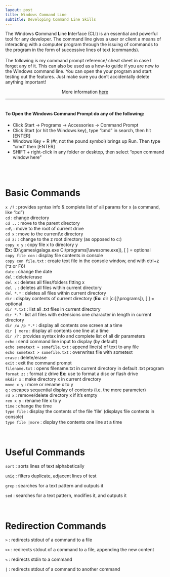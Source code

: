 ```yaml
---
layout: post
title: Windows Command Line
subtitle: Developing Command Line Skills
---
```


<div style="border-bottom:1px solid black">
The Windows <strong>C</strong>ommand <strong>L</strong>ine <strong>I</strong>nterface (CLI) is an essential and powerful tool for any developer. The command
line gives a user or client a means of interacting with a computer program through the issuing of 
commands to the program in the form of successive lines of text (commands).<br>

<br>
The following is my command prompt reference/ cheat sheet in case I forget any of it. This can also be used as a how-to guide if you are new to the Windows command line. You can open the your program and start testing out the features. Just make sure you don’t accidentally delete anything important!

<p style="text-align:center"> More information <a href="https://www.codecademy.com/articles/command-line-commands">here</a></p>
</div>

<br>

#### To Open the Windows Command Prompt do any of the following:
* Click Start -> Programs -> Accessories -> Command Prompt
* Click Start (or hit the Windows key), type “cmd” in search, then hit [ENTER]
* Windows Key + R (#r, not the pound symbol) brings up Run. Then type “cmd” then [ENTER]
* SHIFT + right-click in any folder or desktop, then select “open command window here”
<br>
<br>

# Basic Commands
`x /?` : provides syntax info & complete list of all params for x (a command, like “cd”)<br>
`cd` : change directory<br>
`cd ..` : move to the parent directory<br>
`cd\` : move to the root of current drive<br>
`cd x` : move to the current\x directory<br>
`cd z:` : change to the z root directory (as opposed to c:)<br>
`copy x y` : copy file x to directory y<br> 
__Ex:__ (D:\games\galaga.exe C:\programs[\awesome.exe]), [ ] = optional<br>
`copy file con` : display file contents in console<br>
`copy con file.txt` : create text file in the console window, end with ctrl+z (^z or F6)<br>
`date` : change the date<br>
`del` : delete/erase<br>
`del x` : deletes all files/folders fitting x<br>
`del .` : deletes all files within current directory<br>
`del *.*` : deletes all files within current directory<br>
`dir` : display contents of current directory (__Ex:__ dir [c:][\programs]), [ ] = optional<br>
`dir *.txt` : list all .txt files in current directory<br>
`dir *.?` : list all files with extensions one character in length in current directory<br>
`dir /w /p *.*` : display all contents one screen at a time<br>
`dir | more` : display all contents one line at a time<br>
`dir /?` : provides syntax info and complete list of all dir parameters<br>
`echo` : send command line input to display (by default)<br>
`echo sometext » somefile.txt` : append line(s) of text to any file<br>
`echo sometext > somefile.txt` : overwrites file with sometext<br>
`erase` : delete/erase<br>
`exit` : exit the command prompt<br>
`filename.txt` : opens filename.txt in current directory in default .txt program<br>
`format z:` : format z drive __Ex:__ use to format a disc or flash drive<br>
`mkdir x` : make directory x in current directory<br>
`move x y` : more or rename x to y<br>
`q` : escapes sequential display of contents (i.e. the more parameter)<br>
`rd x` : remove/delete directory x if it’s empty<br>
`ren x y` : rename file x to y<br>
`time` : change the time<br>
`type file` : display the contents of the file ‘file’ (displays file contents in console)<br>
`type file |more` : display the contents one line at a time<br>

<br>

# Useful Commands
`sort` : sorts lines of text alphabetically

`uniq` : filters duplicate, adjacent lines of test

`grep` : searches for a text pattern and outputs it

`sed` : searches for a text pattern, modifies it, and outputs it

<br>

# Redirection Commands
`>` : redirects stdout of a command to a file

`>>` : redirects stdout of a command to a file, appending the new content

`<` : redirects stdin to a command

`|` : redirects stdout of a command to another command

<br>